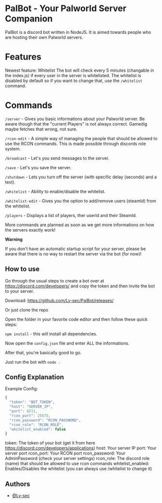 
# PalBot - Your Palworld Server Companion
PalBot is a discord bot written in NodeJS.
It is aimed towards people who are hosting their own Palworld servers.

# Features
Newest feature: Whitelist
The bot will check every 5 minutes (changable in the index.js) if every user in the server is whitelisted.
The whitelist is disabled by default so if you want to change that, use the `/whitelist` command.

# Commands
`/server` - Gives you basic informations about your Palworld server. Be aware though that the "current Players" is not always correct. Gamedig maybe fetches that wrong, not sure.

`/rcon-edit` - A simple way of managing the people that should be allowed to use the RCON commands. This is made possible through discords role system.

`/broadcast` - Let's you send messages to the server.

`/save` - Let's you save the server.

`/shutdown` - Lets you turn off the server (with specific delay (seconds) and a text).

`/whitelist` - Ability to enable/disable the whitelist.

`/whitelist-edit` - Gives you the option to add/remove users (steamId) from the whitelist.

`/players` - Displays a list of players, ther userId and their SteamId.

More commands are planned as soon as we get more informations on how the servers exactly work!


__Warning__

If you don't have an automatic startup script for your server, please be aware that there is no way to restart the server via the bot (for now)!

## How to use

Go through the usual steps to create a bot over at https://discord.com/developers/ and copy the token and then invite the bot to your server.

Download: https://github.com/Ly-sec/PalBot/releases/

Or just clone the repo

Open the folder in your favorite code editor and then follow these quick steps:

`npm install` - this will install all dependencies.

Now open the `config.json` file and enter ALL the informations.

After that, you're basically good to go.

Just run the bot with `node .`

## Config Explanation

Example Config:
```js
{
  "token": "BOT_TOKEN",
  "host": "SERVER_IP",
  "port": 8211,
  "rcon_port": 25575,
  "rcon_password": "RCON_PASSWORD",
  "rcon_role": "RCON_ROLE",
  "whitelist_enabled": false
}
```
token: The token of your bot (get it from here https://discord.com/developers/applications)
host: Your server IP
port: Your server port
rcon_port: Your RCON port
rcon_password: Your AdminPassword (check your server settings)
rcon_role: The discord role (name) that should be allowed to use rcon commands
whitelist_enabled: Enables/Disables the whitelist (you can always use /whitelist to change it)

## Authors

- [@Ly-sec](https://github.com/Ly-sec)

